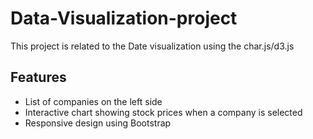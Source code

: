 # Data-Visualization-project
This project is related to the Date visualization using the char.js/d3.js

## Features

- List of companies on the left side
- Interactive chart showing stock prices when a company is selected
- Responsive design using Bootstrap


